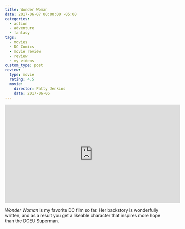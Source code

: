 ```yaml
---
title: Wonder Woman
date: 2017-06-07 00:00:00 -05:00
categories:
  - action
  - adventure
  - fantasy
tags:
  - movies
  - DC Comics
  - movie review
  - review
  - my videos
custom_type: post
review:
  type: movie
  rating: 4.5
  movie:
    director: Patty Jenkins
    date: 2017-06-06
---
```


<div class="iframe-container">
<iframe width="560" height="315" src="https://www.youtube-nocookie.com/embed/bnoh3F5cl8w?rel=0" frameborder="0" gesture="media" allow="encrypted-media" allowfullscreen></iframe>
</div>

_Wonder Woman_ is my favorite DC film so far. Her backstory is wonderfully written, and as a result you get a likeable character that inspires more hope than the DCEU Superman.
